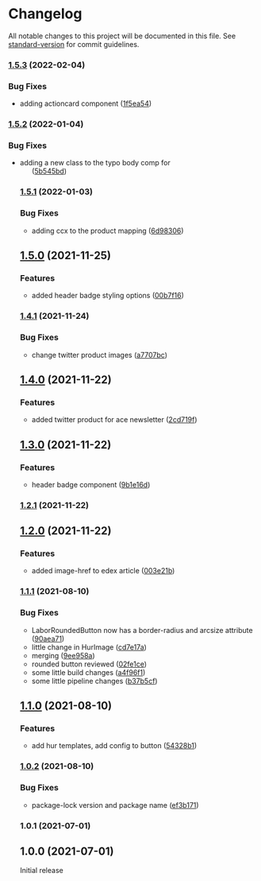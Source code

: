 # Changelog

All notable changes to this project will be documented in this file. See [standard-version](https://github.com/conventional-changelog/standard-version) for commit guidelines.

### [1.5.3](https://github.com/labor-digital/mjml-components/compare/v1.5.2...v1.5.3) (2022-02-04)


### Bug Fixes

* adding actioncard component ([1f5ea54](https://github.com/labor-digital/mjml-components/commit/1f5ea545e1acfe9fdd159d21453df1cc9faa0793))

### [1.5.2](https://github.com/labor-digital/mjml-components/compare/v1.5.1...v1.5.2) (2022-01-04)


### Bug Fixes

* adding a new class to the typo body comp for <ul> ([5b545bd](https://github.com/labor-digital/mjml-components/commit/5b545bdec0b4006bdca9d48cb257fb6beab2091e))

### [1.5.1](https://github.com/labor-digital/mjml-components/compare/v1.5.0...v1.5.1) (2022-01-03)


### Bug Fixes

* adding ccx to the product mapping ([6d98306](https://github.com/labor-digital/mjml-components/commit/6d983065acaeebf31dbba77107a98ca39ae0aa50))

## [1.5.0](https://github.com/labor-digital/mjml-components/compare/v1.4.1...v1.5.0) (2021-11-25)


### Features

* added header badge styling options ([00b7f16](https://github.com/labor-digital/mjml-components/commit/00b7f160887992c6700c6c79a9f040800f0b9797))

### [1.4.1](https://github.com/labor-digital/mjml-components/compare/v1.4.0...v1.4.1) (2021-11-24)


### Bug Fixes

* change twitter product images ([a7707bc](https://github.com/labor-digital/mjml-components/commit/a7707bc85149bf37fb6da871911771547b3fb24b))

## [1.4.0](https://github.com/labor-digital/mjml-components/compare/v1.3.0...v1.4.0) (2021-11-22)


### Features

* added twitter product for ace newsletter ([2cd719f](https://github.com/labor-digital/mjml-components/commit/2cd719f674387133e785a6b417930a48480e8ec1))

## [1.3.0](https://github.com/labor-digital/mjml-components/compare/v1.2.1...v1.3.0) (2021-11-22)


### Features

* header badge component ([9b1e16d](https://github.com/labor-digital/mjml-components/commit/9b1e16d78765e3efe239031c3ee1a1583b3ba4c6))

### [1.2.1](https://github.com/labor-digital/mjml-components/compare/v1.2.0...v1.2.1) (2021-11-22)

## [1.2.0](https://github.com/labor-digital/mjml-components/compare/v1.1.1...v1.2.0) (2021-11-22)


### Features

* added image-href to edex article ([003e21b](https://github.com/labor-digital/mjml-components/commit/003e21b92bcad3782d83c21f220c0f67aaa98a80))

### [1.1.1](https://github.com/labor-digital/mjml-components/compare/v1.1.0...v1.1.1) (2021-08-10)


### Bug Fixes

* LaborRoundedButton now has a border-radius and arcsize attribute ([90aea71](https://github.com/labor-digital/mjml-components/commit/90aea71019eab13da5e723eaef467e6d16a65c56))
* little change in HurImage ([cd7e17a](https://github.com/labor-digital/mjml-components/commit/cd7e17acd316539c8bf6d4ce8c27cc0a18eb49cf))
* merging ([9ee958a](https://github.com/labor-digital/mjml-components/commit/9ee958a6451b70433547b8c1dc903a53b4954b65))
* rounded button reviewed ([02fe1ce](https://github.com/labor-digital/mjml-components/commit/02fe1ce08c57799d50ac9e75767357d9d8c29d9d))
* some little build changes ([a4f96f1](https://github.com/labor-digital/mjml-components/commit/a4f96f1da05c05853127a6b2f3f3d404b88a5d57))
* some little pipeline changes ([b37b5cf](https://github.com/labor-digital/mjml-components/commit/b37b5cf765e08bade456360b1d3aadbb04ec3120))

## [1.1.0](https://github.com/labor-digital/mjml-components/compare/v1.0.2...v1.1.0) (2021-08-10)


### Features

* add hur templates, add config to button ([54328b1](https://github.com/labor-digital/mjml-components/commit/54328b1aa8f4435ae8ced99e5ca1f61d2972f102))

### [1.0.2](https://github.com/labor-digital/mjml-components/compare/v1.0.1...v1.0.2) (2021-08-10)


### Bug Fixes

* package-lock version and package name ([ef3b171](https://github.com/labor-digital/mjml-components/commit/ef3b1711526a7e8599700b5f929b456b40c4bf59))

### 1.0.1 (2021-07-01)

## 1.0.0 (2021-07-01)

Initial release